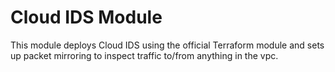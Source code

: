# Cloud IDS Module

This module deploys Cloud IDS using the official Terraform module and sets up packet mirroring to inspect traffic to/from anything in the vpc.
